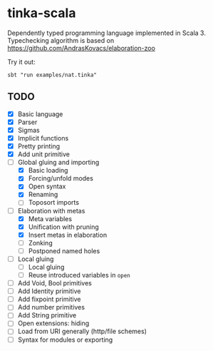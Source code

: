 # tinka-scala

Dependently typed programming language implemented in Scala 3.
Typechecking algorithm is based on https://github.com/AndrasKovacs/elaboration-zoo

Try it out:

```
sbt "run examples/nat.tinka"
```

## TODO
- [x] Basic language
- [x] Parser
- [x] Sigmas
- [x] Implicit functions
- [x] Pretty printing
- [x] Add unit primitive
- [ ] Global gluing and importing
  - [x] Basic loading
  - [x] Forcing/unfold modes
  - [x] Open syntax
  - [x] Renaming
  - [ ] Toposort imports
- [ ] Elaboration with metas
  - [x] Meta variables
  - [x] Unification with pruning
  - [x] Insert metas in elaboration
  - [ ] Zonking
  - [ ] Postponed named holes
- [ ] Local gluing
  - [ ] Local gluing
  - [ ] Reuse introduced variables in `open`
- [ ] Add Void, Bool primitives
- [ ] Add Identity primitive
- [ ] Add fixpoint primitive
- [ ] Add number primitives
- [ ] Add String primitive
- [ ] Open extensions: hiding
- [ ] Load from URI generally (http/file schemes)
- [ ] Syntax for modules or exporting
